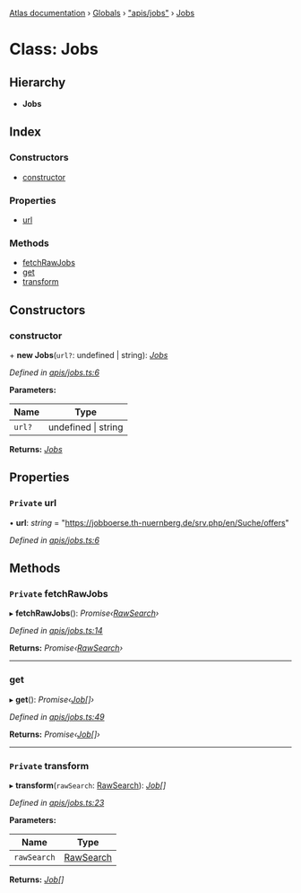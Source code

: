 [Atlas documentation](../README.md) › [Globals](../globals.md) › ["apis/jobs"](../modules/_apis_jobs_.md) › [Jobs](_apis_jobs_.jobs.md)

# Class: Jobs

## Hierarchy

* **Jobs**

## Index

### Constructors

* [constructor](_apis_jobs_.jobs.md#constructor)

### Properties

* [url](_apis_jobs_.jobs.md#private-url)

### Methods

* [fetchRawJobs](_apis_jobs_.jobs.md#private-fetchrawjobs)
* [get](_apis_jobs_.jobs.md#get)
* [transform](_apis_jobs_.jobs.md#private-transform)

## Constructors

###  constructor

\+ **new Jobs**(`url?`: undefined | string): *[Jobs](_apis_jobs_.jobs.md)*

*Defined in [apis/jobs.ts:6](https://github.com/chronark/atlas/blob/12766ad/src/apis/jobs.ts#L6)*

**Parameters:**

Name | Type |
------ | ------ |
`url?` | undefined &#124; string |

**Returns:** *[Jobs](_apis_jobs_.jobs.md)*

## Properties

### `Private` url

• **url**: *string* = "https://jobboerse.th-nuernberg.de/srv.php/en/Suche/offers"

*Defined in [apis/jobs.ts:6](https://github.com/chronark/atlas/blob/12766ad/src/apis/jobs.ts#L6)*

## Methods

### `Private` fetchRawJobs

▸ **fetchRawJobs**(): *Promise‹[RawSearch](../interfaces/_types_customtypes_.rawsearch.md)›*

*Defined in [apis/jobs.ts:14](https://github.com/chronark/atlas/blob/12766ad/src/apis/jobs.ts#L14)*

**Returns:** *Promise‹[RawSearch](../interfaces/_types_customtypes_.rawsearch.md)›*

___

###  get

▸ **get**(): *Promise‹[Job](../interfaces/_types_customtypes_.job.md)[]›*

*Defined in [apis/jobs.ts:49](https://github.com/chronark/atlas/blob/12766ad/src/apis/jobs.ts#L49)*

**Returns:** *Promise‹[Job](../interfaces/_types_customtypes_.job.md)[]›*

___

### `Private` transform

▸ **transform**(`rawSearch`: [RawSearch](../interfaces/_types_customtypes_.rawsearch.md)): *[Job](../interfaces/_types_customtypes_.job.md)[]*

*Defined in [apis/jobs.ts:23](https://github.com/chronark/atlas/blob/12766ad/src/apis/jobs.ts#L23)*

**Parameters:**

Name | Type |
------ | ------ |
`rawSearch` | [RawSearch](../interfaces/_types_customtypes_.rawsearch.md) |

**Returns:** *[Job](../interfaces/_types_customtypes_.job.md)[]*
